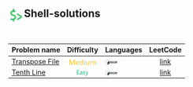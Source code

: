 ## <div align="left"><img src="https://github.com/AnasImloul/Leetcode-Solutions/blob/main/icons/shell.svg" width="32px" align="left"/>Shell-solutions</div>
<br>

| Problem name | Difficulty | Languages | LeetCode |
|:-------------|:----------:|:----------|:--------:|
|[Transpose File](./Transpose%20File)|<img src="https://github.com/AnasImloul/Leetcode-Solutions/blob/main/icons/medium.svg" height="12px" align="center"/>|<a href="./Transpose%20File/Transpose%20File.txt"><img src="https://github.com/AnasImloul/Leetcode-Solutions/blob/main/icons/bash.svg" width="24px" align="center"/></a>|[link](https://www.leetcode.com/problems/transpose-file)|
|[Tenth Line](./Tenth%20Line)|<img src="https://github.com/AnasImloul/Leetcode-Solutions/blob/main/icons/easy.svg" height="12px" align="center"/>|<a href="./Tenth%20Line/Tenth%20Line.txt"><img src="https://github.com/AnasImloul/Leetcode-Solutions/blob/main/icons/bash.svg" width="24px" align="center"/></a>|[link](https://www.leetcode.com/problems/tenth-line)|